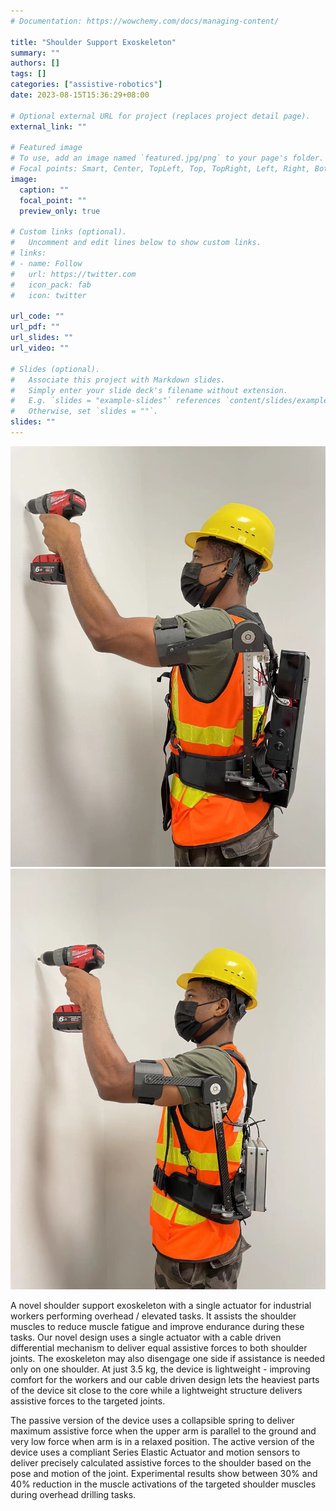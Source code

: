 ```yaml
---
# Documentation: https://wowchemy.com/docs/managing-content/

title: "Shoulder Support Exoskeleton"
summary: ""
authors: []
tags: []
categories: ["assistive-robotics"]
date: 2023-08-15T15:36:29+08:00

# Optional external URL for project (replaces project detail page).
external_link: ""

# Featured image
# To use, add an image named `featured.jpg/png` to your page's folder.
# Focal points: Smart, Center, TopLeft, Top, TopRight, Left, Right, BottomLeft, Bottom, BottomRight.
image:
  caption: ""
  focal_point: ""
  preview_only: true

# Custom links (optional).
#   Uncomment and edit lines below to show custom links.
# links:
# - name: Follow
#   url: https://twitter.com
#   icon_pack: fab
#   icon: twitter

url_code: ""
url_pdf: ""
url_slides: ""
url_video: ""

# Slides (optional).
#   Associate this project with Markdown slides.
#   Simply enter your slide deck's filename without extension.
#   E.g. `slides = "example-slides"` references `content/slides/example-slides.md`.
#   Otherwise, set `slides = ""`.
slides: ""
---
```


![Shoulder Support Exoskeleton (Active)](featured.jpg "Shoulder Support Exoskeleton (Active)") ![Shoulder Support Exoskeleton (Active)](passive-shoulder.jpg "Shoulder Support Exoskeleton (Active)")


A novel shoulder support exoskeleton with a single actuator for industrial workers performing overhead / elevated tasks. It assists the shoulder muscles to reduce muscle fatigue and improve endurance during these tasks. Our novel design uses a single actuator with a cable driven differential mechanism to deliver equal assistive forces to both shoulder joints. The exoskeleton may also disengage one side if assistance is needed only on one shoulder. At just 3.5 kg, the device is lightweight - improving comfort for the workers and our cable driven design lets the heaviest parts of the device sit close to the core while a lightweight structure delivers assistive forces to the targeted joints.

The passive version of the device uses a collapsible spring to deliver maximum assistive force when the upper arm is parallel to the ground and very low force when arm is in a relaxed position. The active version of the device uses a compliant Series Elastic Actuator and motion sensors to deliver precisely calculated assistive forces to the shoulder based on the pose and motion of the joint. Experimental results show between 30% and 40% reduction in the muscle activations of the targeted shoulder muscles during overhead drilling tasks.

